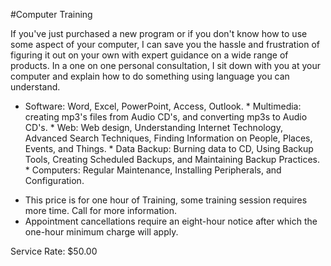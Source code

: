 #Computer Training

If you've just purchased a new program or if you don't know how to use some aspect of your computer, I can save you the hassle and frustration of figuring it out on your own with expert guidance on a wide range of products. In a one on one personal consultation, I sit down with you at your computer and explain how to do something using language you can understand.

 * Software: Word, Excel, PowerPoint, Access, Outlook. * Multimedia: creating mp3's files from Audio CD's, and converting mp3s to Audio CD's. * Web: Web design, Understanding Internet Technology, Advanced Search Techniques, Finding Information on People, Places, Events, and Things. * Data Backup: Burning data to CD, Using Backup Tools, Creating Scheduled Backups, and Maintaining Backup Practices. * Computers: Regular Maintenance, Installing Peripherals, and Configuration.
 
- This price is for one hour of Training, some training session requires more time. Call for more information.
- Appointment cancellations require an eight-hour notice after which the one-hour minimum charge will apply.

Service Rate: $50.00